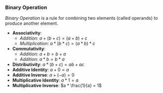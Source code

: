 
### Binary Operation

*Binary Operation* is a rule for combining two elements (called operands) to produce another element.

- **Associativity**: 
	- *Addition*: $a + (b + c) = (a + b) + c$
	- *Multiplication*: $a * (b * c) = (a * b) * c$
- **Commutativity**:
	- *Addition*: $a + b = b + a$ 
	- *Addition*: $a * b = b * a$
- **Distributivity**: $a * (b + c) = ab + ac$
- **Additive Identity**: $a + 0 = a$
- **Additive Inverse**: $a + (-a) = 0$
- **Multiplicative Identity**: $a * 1 = a$
- **Multiplicative Inverse**: $a * \frac{1}{a} = 1$